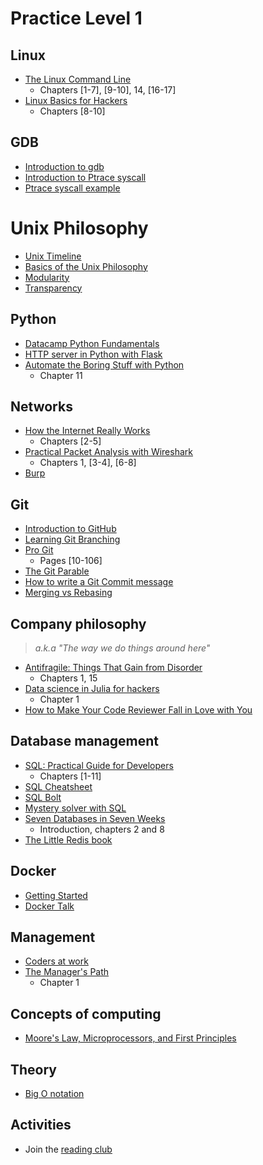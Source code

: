 # Practice Level 1
## Linux
* [The Linux Command Line](https://nostarch.com/tlcl2)
    * Chapters [1-7], [9-10], 14, [16-17]
* [Linux Basics for Hackers](https://nostarch.com/linuxbasicsforhackers)
    * Chapters [8-10]

## GDB 
* [Introduction to gdb](https://youtu.be/xQ0ONbt-qPs) 
* [Introduction to Ptrace syscall](https://www.linuxjournal.com/article/6100)
* [Ptrace syscall example](https://www.linuxjournal.com/article/6100)

# Unix Philosophy
* [Unix Timeline](https://upload.wikimedia.org/wikipedia/commons/c/cd/Unix_timeline.en.svg)
* [Basics of the Unix Philosophy](http://www.catb.org/~esr/writings/taoup/html/ch01s06.html)
* [Modularity](http://www.catb.org/~esr/writings/taoup/html/modularitychapter.html)
* [Transparency](http://www.catb.org/~esr/writings/taoup/html/ch06s02.html)


## Python
* [Datacamp Python Fundamentals](https://www.datacamp.com)
* [HTTP server in Python with Flask](https://medium.com/swlh/flask-framework-basics-python-f9d46f463846)
* [Automate the Boring Stuff with Python](https://nostarch.com/automatestuff2)
    *  Chapter 11

## Networks
* [How the Internet Really Works](https://www.amazon.com/Cats-Guide-Internet-Freedom/dp/1718500297)
    * Chapters [2-5]
* [Practical Packet Analysis with Wireshark](https://nostarch.com/packetanalysis3)
    * Chapters 1, [3-4], [6-8]
* [Burp](https://www.youtube.com/watch?v=G3hpAeoZ4ek) 

## Git
* [Introduction to GitHub](https://lab.github.com/githubtraining/introduction-to-github)
* [Learning Git Branching](https://learngitbranching.js.org)
* [Pro Git](https://git-scm.com/book/en/v2)
    * Pages [10-106]
* [The Git Parable](https://tom.preston-werner.com/2009/05/19/the-git-parable.html)
* [How to write a Git Commit message](https://chris.beams.io/posts/git-commit/)
* [Merging vs Rebasing](https://www.atlassian.com/git/tutorials/merging-vs-rebasing)

## Company philosophy
> *a.k.a "The way we do things around here"*
* [Antifragile: Things That Gain from Disorder](https://www.amazon.com/Antifragile-Things-That-Disorder-Incerto/dp/0812979680)
    * Chapters 1, 15
* [Data science in Julia for hackers](https://datasciencejuliahackers.com)
    * Chapter 1
* [How to Make Your Code Reviewer Fall in Love with You](https://mtlynch.io/code-review-love/) 

## Database management

* [SQL: Practical Guide for Developers](https://www.amazon.com/SQL-Practical-Guide-Developers-Guides/dp/0122205316)
    * Chapters [1-11]
* [SQL Cheatsheet](https://hackmd.io/POclvM30TbCT2IpB81a6bg)
* [SQL Bolt](https://sqlbolt.com/)
* [Mystery solver with SQL](https://mystery.knightlab.com/ )
* [Seven Databases in Seven Weeks](https://www.amazon.com/Seven-Databases-Weeks-Modern-Movement/dp/1934356921)
    * Introduction, chapters 2 and 8
* [The Little Redis book](https://openmymind.net/2012/1/23/The-Little-Redis-Book/)

## Docker
* [Getting Started](https://www.youtube.com/watch?time_continue=30&v=iqqDU2crIEQ&feature=emb_logo)
* [Docker Talk](https://drive.google.com/file/d/1hPlXivcCRm5uPR8sn0P3lhnQ0eQqdPrV/view)

## Management
* [Coders at work](https://www.amazon.com/Coders-Work-Reflections-Craft-Programming/dp/1430219483)
* [The Manager's Path](https://www.amazon.com/Managers-Path-Leaders-Navigating-Growth/dp/1491973897/ref=sr_1_1?dchild=1&keywords=the+managers+path&qid=1625162711&s=books&sr=1-1)
    * Chapter 1

##  Concepts of computing 
* [Moore's Law, Microprocessors, and First Principles](https://www.youtube.com/watch?v=Nb2tebYAaOA)


## Theory
* [Big O notation](https://www.youtube.com/watch?v=gCzOhZ_LUps)

## Activities
* Join the [reading club](https://lambdaclass.com/lambda_employee_handbook/reading_club.html)
